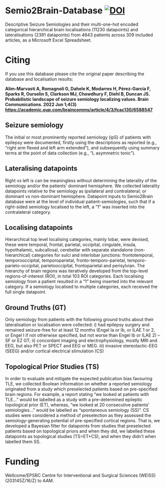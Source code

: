# Semio2Brain-Database [![DOI](https://zenodo.org/badge/DOI/10.5281/zenodo.4473240.svg)](https://doi.org/10.5281/zenodo.4473240)
Descriptive Seizure Semiologies and their multi-one-hot encoded categorical hierarchical brain localisations (11230 datapoints) and lateralisations (2391 datapoints) from 4643 patients across 309 included articles, as a Microsoft Excel Spreadsheet.

# Citing
If you use this database please cite the original paper describing the database and localisation results:

**Alim-Marvasti A, Romagnoli G, Dahele K, Modarres H, Pérez-García F, Sparks R, Ourselin S, Clarkson MJ, Chowdhury F, Diehl B, Duncan JS. Probabilistic landscape of seizure semiology localizing values. Brain Communications. 2022 Jun 1;4(3) https://academic.oup.com/braincomms/article/4/3/fcac130/6588547**

## Seizure semiology
The initial or most prominently reported semiology (ipS) of patients with epilepsy were documented, firstly using the descriptions as reported (e.g., “right arm flexed and left arm extended”), and subsequently using summary terms at the point of data collection (e.g., “L asymmetric tonic”).

## Lateralising datapoints
Right vs left is can be meaningless without determining the laterality of the semiology and/or the patients’ dominant hemisphere. We collected laterality datapoints relative to the semiology as ipsilateral and contralateral; or dominant vs non-dominant hemisphere. Datapoint inputs to Semio2Brain database were at the level of individual patient-semiologies, such that if a right-sided semiology localised to the left, a “1” was inserted into the contralateral category. 

## Localising datapoints
Hierarchical top level localising categories, mainly lobar, were devised, these were temporal, frontal, parietal, occipital, cingulate, insula, hypothalamic, subcallosal, cerebellar with separate standalone (non-hierarchical) categories for sulci and interlobar junctions: frontotemporal, temporooccipital, temporoparietal, fronto-temporo-parietal, temporo-parieto-occipital, parietooccipital, frontoparietal and perisylvian. The hierarchy of brain regions was iteratively developed from the top-level regions-of-interest (ROI), in total 103 ROI categories. Each localising semiology from a patient resulted in a “1” being inserted into the relevant category. If a semiology localised to multiple categories, each received the full single datapoint. 

## Ground Truths (GT)
Only semiology from patients with the following ground truths about their lateralisation or localisation were collected: 
i) had epilepsy surgery and remained seizure-free for at least 12 months (Engel Ia or Ib, or ILAE 1 or 2, or Engel I if not otherwise specified, but not worse than Engel Ib or ILAE 2) – SF or EZ GT; 
ii) concordant imaging and electrophysiology, mostly MRI and EEG, but also PET or SPECT and EEG or MEG. 
iii) invasive stereotactic-EEG (SEEG) and/or cortical electrical stimulation (CS)

## Topological Prior Studies (TS)
In order to evaluate and mitigate the expected publication bias favouring TLE, we collected Boolean information on whether a reported semiology originated from a study which preselected patients based on pre-specified brain regions. For example, a report stating “we looked at patients with TLE…” would be labelled as a study with a pre-determined epileptic topological prior (ET), whereas, “we looked at 20 consecutive patients’ semiologies…” would be labelled as “spontaneous semiology (SS)”. CS studies were considered a method of preselection as they assessed the semiology-generating potential of pre-specified cortical regions. That is, we developed a Bayesian filter for datapoints from studies that preselected patients based on topological priors and when they did, we labelled these datapoints as topological studies (TS=ET+CS), and when they didn’t when labelled them SS.

# Funding
Wellcome/EPSRC Centre for Interventional and Surgical Sciences (WEISS) (203145Z/16/Z) to AAM.
